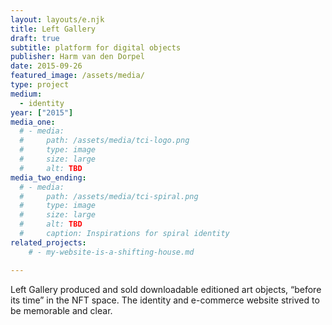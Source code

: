 ```yaml
---
layout: layouts/e.njk
title: Left Gallery
draft: true
subtitle: platform for digital objects
publisher: Harm van den Dorpel
date: 2015-09-26
featured_image: /assets/media/
type: project
medium:
  - identity
year: ["2015"]
media_one:
  # - media:
  #     path: /assets/media/tci-logo.png
  #     type: image
  #     size: large
  #     alt: TBD
media_two_ending:
  # - media:
  #     path: /assets/media/tci-spiral.png
  #     type: image
  #     size: large
  #     alt: TBD
  #     caption: Inspirations for spiral identity
related_projects:
    # - my-website-is-a-shifting-house.md

---
```


Left Gallery produced and sold downloadable editioned art objects, “before its time” in the NFT space. The identity and e-commerce website strived to be memorable and clear.